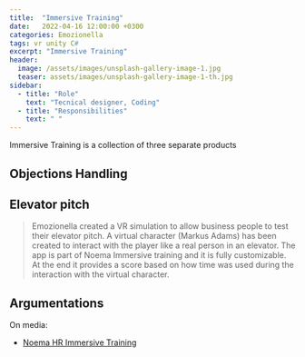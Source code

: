 ```yaml
---
title:  "Immersive Training"
date:   2022-04-16 12:00:00 +0300
categories: Emozionella
tags: vr unity C#
excerpt: "Immersive Training"
header:
  image: /assets/images/unsplash-gallery-image-1.jpg
  teaser: assets/images/unsplash-gallery-image-1-th.jpg
sidebar:
  - title: "Role"
    text: "Tecnical designer, Coding"
  - title: "Responsibilities"
    text: " "
---
```


Immersive Training is a collection of three separate products

## Objections Handling 

> 

## Elevator pitch

> Emozionella created a VR simulation to allow business people to test their elevator pitch. A virtual character (Markus Adams) has been created to interact with the player like a real person in an elevator. The app is part of Noema Immersive training and it is fully customizable. At the end it provides a score based on how time was used during the interaction with the virtual character.

## Argumentations

> 


On media:
* [Noema HR Immersive Training](https://www.linkedin.com/posts/emozionella-s-l-_noema-immersive-training-virtual-reality-ugcPost-6777160452846694400-jJsS?utm_source=share&utm_medium=member_desktop)